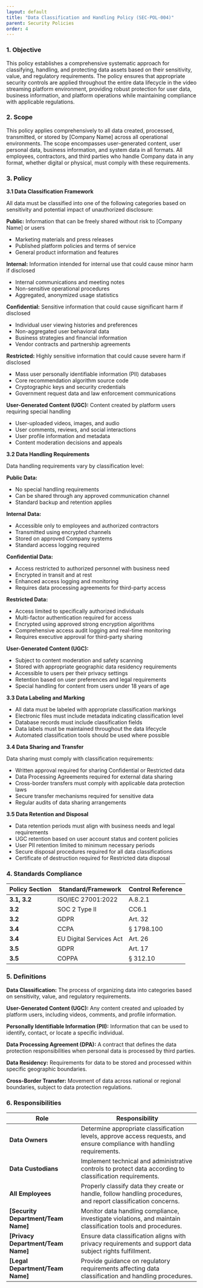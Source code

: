 ```yaml
---
layout: default
title: "Data Classification and Handling Policy (SEC-POL-004)"
parent: Security Policies
order: 4
---
```


### 1. Objective

This policy establishes a comprehensive systematic approach for classifying, handling, and protecting data assets based on their sensitivity, value, and regulatory requirements. The policy ensures that appropriate security controls are applied throughout the entire data lifecycle in the video streaming platform environment, providing robust protection for user data, business information, and platform operations while maintaining compliance with applicable regulations.

### 2. Scope

This policy applies comprehensively to all data created, processed, transmitted, or stored by [Company Name] across all operational environments. The scope encompasses user-generated content, user personal data, business information, and system data in all formats. All employees, contractors, and third parties who handle Company data in any format, whether digital or physical, must comply with these requirements.

### 3. Policy

**3.1 Data Classification Framework**

All data must be classified into one of the following categories based on sensitivity and potential impact of unauthorized disclosure:

**Public:** Information that can be freely shared without risk to [Company Name] or users
- Marketing materials and press releases
- Published platform policies and terms of service
- General product information and features

**Internal:** Information intended for internal use that could cause minor harm if disclosed
- Internal communications and meeting notes
- Non-sensitive operational procedures
- Aggregated, anonymized usage statistics

**Confidential:** Sensitive information that could cause significant harm if disclosed
- Individual user viewing histories and preferences
- Non-aggregated user behavioral data
- Business strategies and financial information
- Vendor contracts and partnership agreements

**Restricted:** Highly sensitive information that could cause severe harm if disclosed
- Mass user personally identifiable information (PII) databases
- Core recommendation algorithm source code
- Cryptographic keys and security credentials
- Government request data and law enforcement communications

**User-Generated Content (UGC):** Content created by platform users requiring special handling
- User-uploaded videos, images, and audio
- User comments, reviews, and social interactions
- User profile information and metadata
- Content moderation decisions and appeals

**3.2 Data Handling Requirements**

Data handling requirements vary by classification level:

**Public Data:**
- No special handling requirements
- Can be shared through any approved communication channel
- Standard backup and retention applies

**Internal Data:**
- Accessible only to employees and authorized contractors
- Transmitted using encrypted channels
- Stored on approved Company systems
- Standard access logging required

**Confidential Data:**
- Access restricted to authorized personnel with business need
- Encrypted in transit and at rest
- Enhanced access logging and monitoring
- Requires data processing agreements for third-party access

**Restricted Data:**
- Access limited to specifically authorized individuals
- Multi-factor authentication required for access
- Encrypted using approved strong encryption algorithms
- Comprehensive access audit logging and real-time monitoring
- Requires executive approval for third-party sharing

**User-Generated Content (UGC):**
- Subject to content moderation and safety scanning
- Stored with appropriate geographic data residency requirements
- Accessible to users per their privacy settings
- Retention based on user preferences and legal requirements
- Special handling for content from users under 18 years of age

**3.3 Data Labeling and Marking**

- All data must be labeled with appropriate classification markings
- Electronic files must include metadata indicating classification level
- Database records must include classification fields
- Data labels must be maintained throughout the data lifecycle
- Automated classification tools should be used where possible

**3.4 Data Sharing and Transfer**

Data sharing must comply with classification requirements:
- Written approval required for sharing Confidential or Restricted data
- Data Processing Agreements required for external data sharing
- Cross-border transfers must comply with applicable data protection laws
- Secure transfer mechanisms required for sensitive data
- Regular audits of data sharing arrangements

**3.5 Data Retention and Disposal**

- Data retention periods must align with business needs and legal requirements
- UGC retention based on user account status and content policies
- User PII retention limited to minimum necessary periods
- Secure disposal procedures required for all data classifications
- Certificate of destruction required for Restricted data disposal

### 4. Standards Compliance

| **Policy Section** | **Standard/Framework** | **Control Reference** |
| --- | --- | --- |
| **3.1, 3.2** | ISO/IEC 27001:2022 | A.8.2.1 |
| **3.2** | SOC 2 Type II | CC6.1 |
| **3.2** | GDPR | Art. 32 |
| **3.4** | CCPA | § 1798.100 |
| **3.4** | EU Digital Services Act | Art. 26 |
| **3.5** | GDPR | Art. 17 |
| **3.5** | COPPA | § 312.10 |

### 5. Definitions

**Data Classification:** The process of organizing data into categories based on sensitivity, value, and regulatory requirements.

**User-Generated Content (UGC):** Any content created and uploaded by platform users, including videos, comments, and profile information.

**Personally Identifiable Information (PII):** Information that can be used to identify, contact, or locate a specific individual.

**Data Processing Agreement (DPA):** A contract that defines the data protection responsibilities when personal data is processed by third parties.

**Data Residency:** Requirements for data to be stored and processed within specific geographic boundaries.

**Cross-Border Transfer:** Movement of data across national or regional boundaries, subject to data protection regulations.

### 6. Responsibilities

| Role | Responsibility |
| --- | --- |
| **Data Owners** | Determine appropriate classification levels, approve access requests, and ensure compliance with handling requirements. |
| **Data Custodians** | Implement technical and administrative controls to protect data according to classification requirements. |
| **All Employees** | Properly classify data they create or handle, follow handling procedures, and report classification concerns. |
| **[Security Department/Team Name]** | Monitor data handling compliance, investigate violations, and maintain classification tools and procedures. |
| **[Privacy Department/Team Name]** | Ensure data classification aligns with privacy requirements and support data subject rights fulfillment. |
| **[Legal Department/Team Name]** | Provide guidance on regulatory requirements affecting data classification and handling procedures. |
